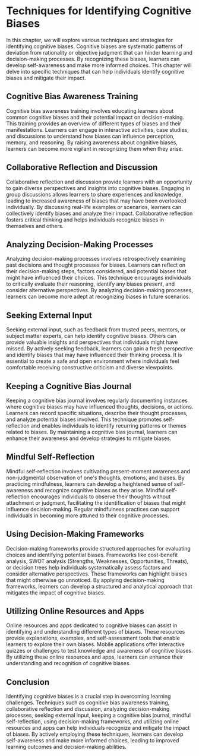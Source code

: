 Techniques for Identifying Cognitive Biases
====================================================

In this chapter, we will explore various techniques and strategies for identifying cognitive biases. Cognitive biases are systematic patterns of deviation from rationality or objective judgment that can hinder learning and decision-making processes. By recognizing these biases, learners can develop self-awareness and make more informed choices. This chapter will delve into specific techniques that can help individuals identify cognitive biases and mitigate their impact.

Cognitive Bias Awareness Training
---------------------------------

Cognitive bias awareness training involves educating learners about common cognitive biases and their potential impact on decision-making. This training provides an overview of different types of biases and their manifestations. Learners can engage in interactive activities, case studies, and discussions to understand how biases can influence perception, memory, and reasoning. By raising awareness about cognitive biases, learners can become more vigilant in recognizing them when they arise.

Collaborative Reflection and Discussion
---------------------------------------

Collaborative reflection and discussion provide learners with an opportunity to gain diverse perspectives and insights into cognitive biases. Engaging in group discussions allows learners to share experiences and knowledge, leading to increased awareness of biases that may have been overlooked individually. By discussing real-life examples or scenarios, learners can collectively identify biases and analyze their impact. Collaborative reflection fosters critical thinking and helps individuals recognize biases in themselves and others.

Analyzing Decision-Making Processes
-----------------------------------

Analyzing decision-making processes involves retrospectively examining past decisions and thought processes for biases. Learners can reflect on their decision-making steps, factors considered, and potential biases that might have influenced their choices. This technique encourages individuals to critically evaluate their reasoning, identify any biases present, and consider alternative perspectives. By analyzing decision-making processes, learners can become more adept at recognizing biases in future scenarios.

Seeking External Input
----------------------

Seeking external input, such as feedback from trusted peers, mentors, or subject matter experts, can help identify cognitive biases. Others can provide valuable insights and perspectives that individuals might have missed. By actively seeking feedback, learners can gain a fresh perspective and identify biases that may have influenced their thinking process. It is essential to create a safe and open environment where individuals feel comfortable receiving constructive criticism and diverse viewpoints.

Keeping a Cognitive Bias Journal
--------------------------------

Keeping a cognitive bias journal involves regularly documenting instances where cognitive biases may have influenced thoughts, decisions, or actions. Learners can record specific situations, describe their thought processes, and analyze potential biases involved. This technique promotes self-reflection and enables individuals to identify recurring patterns or themes related to biases. By maintaining a cognitive bias journal, learners can enhance their awareness and develop strategies to mitigate biases.

Mindful Self-Reflection
-----------------------

Mindful self-reflection involves cultivating present-moment awareness and non-judgmental observation of one's thoughts, emotions, and biases. By practicing mindfulness, learners can develop a heightened sense of self-awareness and recognize cognitive biases as they arise. Mindful self-reflection encourages individuals to observe their thoughts without attachment or judgment, facilitating the identification of biases that might influence decision-making. Regular mindfulness practices can support individuals in becoming more attuned to their cognitive processes.

Using Decision-Making Frameworks
--------------------------------

Decision-making frameworks provide structured approaches for evaluating choices and identifying potential biases. Frameworks like cost-benefit analysis, SWOT analysis (Strengths, Weaknesses, Opportunities, Threats), or decision trees help individuals systematically assess factors and consider alternative perspectives. These frameworks can highlight biases that might otherwise go unnoticed. By applying decision-making frameworks, learners can develop a structured and analytical approach that mitigates the impact of cognitive biases.

Utilizing Online Resources and Apps
-----------------------------------

Online resources and apps dedicated to cognitive biases can assist in identifying and understanding different types of biases. These resources provide explanations, examples, and self-assessment tools that enable learners to explore their own biases. Mobile applications offer interactive quizzes or challenges to test knowledge and awareness of cognitive biases. By utilizing these online resources and apps, learners can enhance their understanding and recognition of cognitive biases.

Conclusion
----------

Identifying cognitive biases is a crucial step in overcoming learning challenges. Techniques such as cognitive bias awareness training, collaborative reflection and discussion, analyzing decision-making processes, seeking external input, keeping a cognitive bias journal, mindful self-reflection, using decision-making frameworks, and utilizing online resources and apps can help individuals recognize and mitigate the impact of biases. By actively employing these techniques, learners can develop self-awareness and make more informed choices, leading to improved learning outcomes and decision-making abilities.
